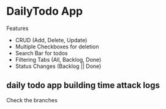 # DailyTodo App

Features

- CRUD (Add, Delete, Update)
- Multiple Checkboxes for deletion
- Search Bar for todos
- Filtering Tabs (All, Backlog, Done)
- Status Changes (Backlog || Done)

## daily todo app building time attack logs

Check the branches
